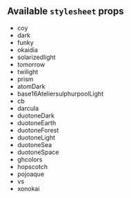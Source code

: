 ## Available `stylesheet` props 
* coy
* dark
* funky
* okaidia
* solarizedlight
* tomorrow
* twilight
* prism
* atomDark
* base16AteliersulphurpoolLight
* cb
* darcula
* duotoneDark
* duotoneEarth
* duotoneForest
* duotoneLight
* duotoneSea
* duotoneSpace
* ghcolors
* hopscotch
* pojoaque
* vs
* xonokai